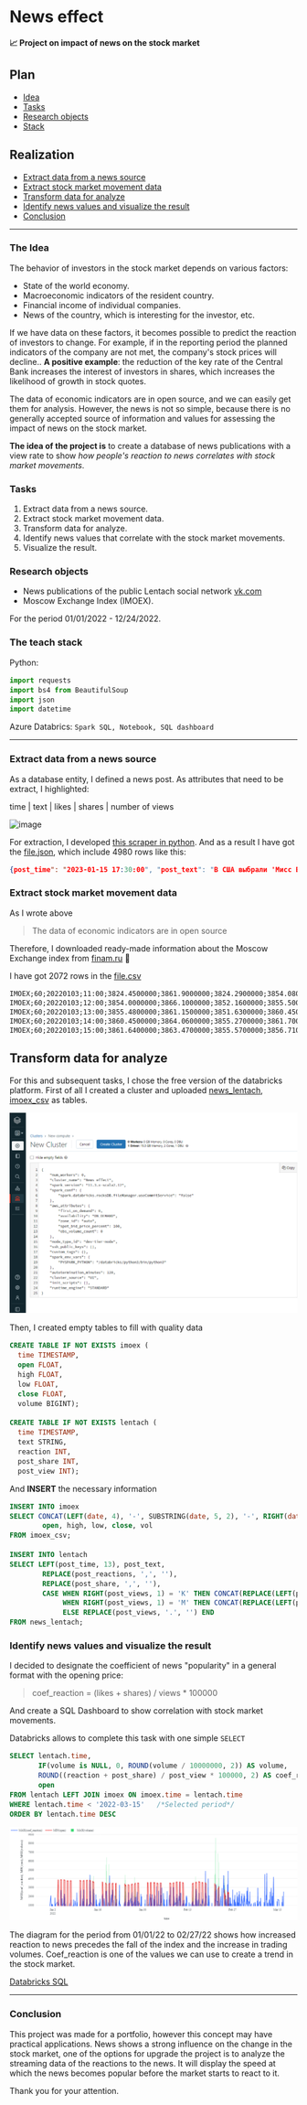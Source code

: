 # News effect
**📈 Project on impact of news on the stock market**
 ## Plan
 - [Idea](#the-idea)
 - [Tasks](#tasks)
 - [Research objects](#research-objects)
 - [Stack](#the-teach-stack)
 
 ## Realization
 - [Extract data from a news source](#extract-data-from-a-news-source)
 - [Extract stock market movement data](#extract-stock-market-movement-data)
 - [Transform data for analyze](#transform-data-for-analyze)
 - [Identify news values and visualize the result](#identify-news-values-and-visualize-the-result)
 - [Conclusion](#conclusion)
 ___

### The Idea
  The behavior of investors in the stock market depends on various factors:
  - State of the world economy.
  - Macroeconomic indicators of the resident country.
  - Financial income of individual companies.
  - News of the country, which is interesting for the investor, etc.

If we have data on these factors, it becomes possible to predict the reaction of investors to change. For example, if in the reporting period the planned indicators of the company are not met, the company's stock prices will decline.. **A positive example**: the reduction of the key rate of the Central Bank increases the interest of investors in shares, which increases the likelihood of growth in stock quotes.

The data of economic indicators are in open source, and we can easily get them for analysis. However, the news is not so simple, because there is no generally accepted source of information and values for assessing the impact of news on the stock market.

**The idea of the project is** to create a database of news publications with a view rate to show *how people's reaction to news correlates with stock market movements*. 
  
### Tasks
1. Extract data from a news source.
3. Extract stock market movement data.
4. Transform data for analyze.
5. Identify news values that correlate with the stock market movements.
6. Visualize the result.

### Research objects
- News publications of the public Lentach social network [vk.com](https://vk.com)
- Moscow Exchange Index (IMOEX).

For the period 01/01/2022 - 12/24/2022.

### The teach stack
Python:
```Python
import requests
import bs4 from BeautifulSoup
import json
import datetime
```
Azure Databrics:
```Spark SQL, Notebook, SQL dashboard```
___

### Extract data from a news source
As a database entity, I defined a news post.
As attributes that need to be extract, I highlighted:

time | text | likes | shares | number of views

![image](/lentach_post.png)

For extraction, I developed [this scraper in python](/Scraping_vk_lentach.py). And as a result I have got the [file.json](/news_vk_lentach.json), which include 4980 rows like this:

```json
{post_time": "2023-01-15 17:30:00", "post_text": "В США выбрали 'Мисс Вселенную'...", "post_reactions": "4,228", "post_share": "703", "post_views": "528К"}
```

### Extract stock market movement data
As I wrote above
>The data of economic indicators are in open source

Therefore, I downloaded ready-made information about the Moscow Exchange index from [finam.ru](https://www.finam.ru/profile/mirovye-indeksy/micex/export/) 🙂

I have got 2072 rows in the [file.csv](/IMOEX_220101_221228.csv)
```csv<TICKER>;<PER>;<DATE>;<TIME>;<OPEN>;<HIGH>;<LOW>;<CLOSE>;<VOL>
IMOEX;60;20220103;11:00;3824.4500000;3861.9000000;3824.2900000;3854.0800000;11733696859
IMOEX;60;20220103;12:00;3854.0000000;3866.1000000;3852.1600000;3855.5000000;9187850231
IMOEX;60;20220103;13:00;3855.4800000;3861.1500000;3851.6300000;3860.4500000;4309243868
IMOEX;60;20220103;14:00;3860.4500000;3864.0600000;3855.2700000;3861.7000000;4831759989
IMOEX;60;20220103;15:00;3861.6400000;3863.4700000;3855.5700000;3856.7100000;3201743988
```


## Transform data for analyze

For this and subsequent tasks, I chose the free version of the databricks platform.
First of all I created a cluster and uploaded [news_lentach](/create%20table%20news_lentach.png), [imoex_csv](/create%20table%20imoex_csv.png) as tables.

![cluster](/create%20cluster.png)

Then, I created empty tables to fill with quality data
```SQL
CREATE TABLE IF NOT EXISTS imoex (
  time TIMESTAMP,
  open FLOAT,
  high FLOAT,
  low FLOAT,
  close FLOAT,
  volume BIGINT);
  
CREATE TABLE IF NOT EXISTS lentach (
  time TIMESTAMP,
  text STRING,
  reaction INT,
  post_share INT,
  post_view INT);
  ```
And **INSERT** the necessary information

```SQL
INSERT INTO imoex
SELECT CONCAT(LEFT(date, 4), '-', SUBSTRING(date, 5, 2), '-', RIGHT(date, 2), ' ', time),
        open, high, low, close, vol
FROM imoex_csv;

INSERT INTO lentach
SELECT LEFT(post_time, 13), post_text, 
        REPLACE(post_reactions, ',', ''),
        REPLACE(post_share, ',', ''),
        CASE WHEN RIGHT(post_views, 1) = 'K' THEN CONCAT(REPLACE(LEFT(post_views, length(post_views) - 1), '.', ''), '000')
             WHEN RIGHT(post_views, 1) = 'M' THEN CONCAT(REPLACE(LEFT(post_views, length(post_views) - 1), '.', ''), '000000')
             ELSE REPLACE(post_views, '.', '') END
FROM news_lentach;
```

### Identify news values and visualize the result

I decided to designate the coefficient of news "popularity" in a general format with the opening price:
>coef_reaction = (likes + shares) / views * 100000

And create a SQL Dashboard to show correlation with stock market movements.

Databricks allows to complete this task with one simple ```SELECT```
```SQL
SELECT lentach.time,
       IF(volume is NULL, 0, ROUND(volume / 10000000, 2)) AS volume,
       ROUND((reaction + post_share) / post_view * 100000, 2) AS coef_reaction,
       open
FROM lentach LEFT JOIN imoex ON imoex.time = lentach.time
WHERE lentach.time < '2022-03-15'   /*Selected period*/
ORDER BY lentach.time DESC
```

![select](/newplot.png)

The diagram for the period from 01/01/22 to 02/27/22 shows how increased reaction to news precedes the fall of the index and the increase in trading volumes. Coef_reaction is one of the values we can use to create a trend in the stock market.

[Databricks SQL](/SQL.ipynb)
_____

### Conclusion

This project was made for a portfolio, however this concept may have practical applications. News shows a strong influence on the change in the stock market, one of the options for upgrade the project is to analyze the streaming data of the reactions to the news. It will display the speed at which the news becomes popular before the market starts to react to it.

Thank you for your attention.








